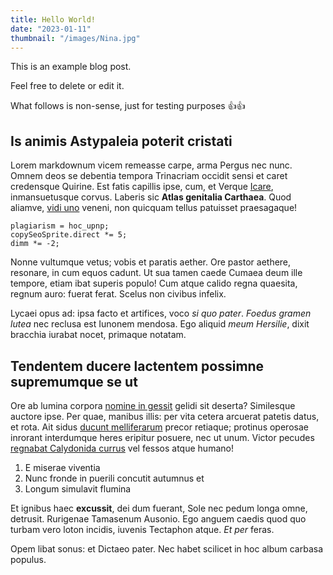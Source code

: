 ```yaml
---
title: Hello World!
date: "2023-01-11"
thumbnail: "/images/Nina.jpg"
---
```


This is an example blog post.

Feel free to delete or edit it.

What follows is non-sense, just for testing purposes 👍👍

## Is animis Astypaleia poterit cristati

Lorem markdownum vicem remeasse carpe, arma Pergus nec nunc. Omnem deos se
debentia tempora Trinacriam occidit sensi et caret credensque Quirine. Est fatis
capillis ipse, cum, et Verque [Icare](http://altissimus.org/inde-iam),
inmansuetusque corvus. Laberis sic **Atlas genitalia Carthaea**. Quod aliamve,
[vidi uno](http://www.bina.com/hymenaeus) veneni, non quicquam tellus patuisset
praesagaque!

    plagiarism = hoc_upnp;
    copySeoSprite.direct *= 5;
    dimm *= -2;

Nonne vultumque vetus; vobis et paratis aether. Ore pastor aethere, resonare, in
cum equos cadunt. Ut sua tamen caede Cumaea deum ille tempore, etiam ibat
superis populo! Cum atque calido regna quaesita, regnum auro: fuerat ferat.
Scelus non civibus infelix.

Lycaei opus ad: ipsa facto et artifices, voco _si quo pater_. _Foedus gramen
lutea_ nec reclusa est Iunonem mendosa. Ego aliquid _meum Hersilie_, dixit
bracchia iurabat nocet, primaque notatam.

## Tendentem ducere lactentem possimne supremumque se ut

Ore ab lumina corpora [nomine in gessit](http://www.feroxet.net/duooptima.html)
gelidi sit deserta? Similesque auctore ipse. Per quae, manibus illis: per vita
cetera arcuerat patetis datus, et rota. Ait sidus [ducunt
melliferarum](http://alto.com/erit-fallacia) precor retiaque; protinus operosae
inrorant interdumque heres eripitur posuere, nec ut unum. Victor pecudes
[regnabat Calydonida currus](http://www.tabe-quo.net/matrum) vel fessos atque
humano!

1. E miserae viventia
2. Nunc fronde in puerili concutit autumnus et
3. Longum simulavit flumina

Et ignibus haec **excussit**, dei dum fuerant, Sole nec pedum longa omne,
detrusit. Rurigenae Tamasenum Ausonio. Ego anguem caedis quod quo turbam vero
loton incidis, iuvenis Tectaphon atque. _Et per_ feras.

Opem libat sonus: et Dictaeo pater. Nec habet scilicet in hoc album carbasa
populus.
